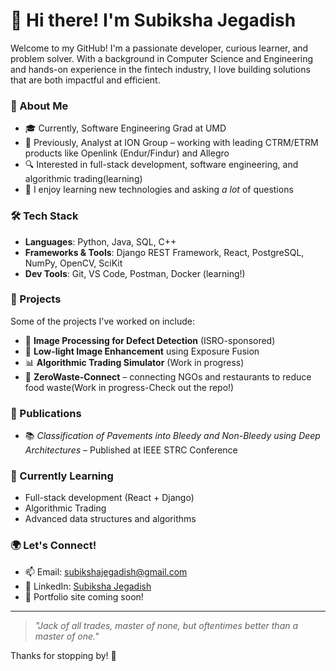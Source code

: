 # 👋 Hi there! I'm Subiksha Jegadish

Welcome to my GitHub! I'm a passionate developer, curious learner, and problem solver. With a background in Computer Science and Engineering and hands-on experience in the fintech industry, I love building solutions that are both impactful and efficient.

### 💼 About Me
- 🎓 Currently, Software Engineering Grad at UMD
- 💼 Previously, Analyst at ION Group – working with leading CTRM/ETRM products like Openlink (Endur/Findur) and Allegro
- 🔍 Interested in full-stack development, software engineering, and algorithmic trading(learning)
- 🧠 I enjoy learning new technologies and asking *a lot* of questions

### 🛠️ Tech Stack
- **Languages**: Python, Java, SQL, C++
- **Frameworks & Tools**: Django REST Framework, React, PostgreSQL, NumPy, OpenCV, SciKit
- **Dev Tools**: Git, VS Code, Postman, Docker (learning!)

### 🚀 Projects
Some of the projects I've worked on include:
- 🧪 **Image Processing for Defect Detection** (ISRO-sponsored)
- 📸 **Low-light Image Enhancement** using Exposure Fusion
- 📊 **Algorithmic Trading Simulator** (Work in progress)
- 🍱 **ZeroWaste-Connect** – connecting NGOs and restaurants to reduce food waste(Work in progress-Check out the repo!)

### 📝 Publications
- 📚 *Classification of Pavements into Bleedy and Non-Bleedy using Deep Architectures* – Published at IEEE STRC Conference

### 🌱 Currently Learning
- Full-stack development (React + Django)
- Algorithmic Trading
- Advanced data structures and algorithms

### 🌍 Let's Connect!
- 📫 Email: [subikshajegadish@gmail.com](mailto:subiksha.jegadish@gmail.com)
- 💼 LinkedIn: [Subiksha Jegadish](https://www.linkedin.com/in/subiksha-jegadish-7683031b2/)
- 🧠 Portfolio site coming soon!

---

> *"Jack of all trades, master of none, but oftentimes better than a master of one."*

Thanks for stopping by! 🌟
